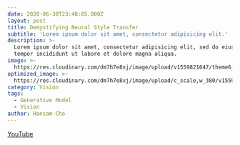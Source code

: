 ```yaml
---
date: 2020-06-30T23:48:05.000Z
layout: post
title: Demystifying Neural Style Transfer
subtitle: 'Lorem ipsum dolor sit amet, consectetur adipisicing elit.'
description: >-
  Lorem ipsum dolor sit amet, consectetur adipisicing elit, sed do eiusmod
  tempor incididunt ut labore et dolore magna aliqua.
image: >-
  https://res.cloudinary.com/dm7h7e8xj/image/upload/v1559821647/theme6_qeeojf.jpg
optimized_image: >-
  https://res.cloudinary.com/dm7h7e8xj/image/upload/c_scale,w_380/v1559821647/theme6_qeeojf.jpg
category: Vision
tags:
  - Generative Model
  - Vision
author: Hansam-Cho
---
```

[YouTube](https://youtu.be/QSUtoEb1Vtk)